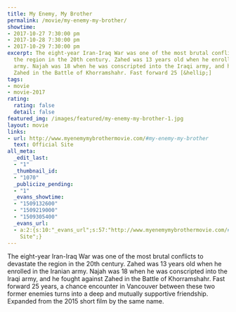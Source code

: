 ```yaml
---
title: My Enemy, My Brother
permalink: /movie/my-enemy-my-brother/
showtime:
- 2017-10-27 7:30:00 pm
- 2017-10-28 7:30:00 pm
- 2017-10-29 7:30:00 pm
excerpt: The eight-year Iran-Iraq War was one of the most brutal conflicts to devastate
  the region in the 20th century. Zahed was 13 years old when he enrolled in the Iranian
  army. Najah was 18 when he was conscripted into the Iraqi army, and he fought against
  Zahed in the Battle of Khorramshahr. Fast forward 25 [&hellip;]
tags:
- movie
- movie-2017
rating:
  rating: false
  detail: false
featured_img: /images/featured/my-enemy-my-brother-1.jpg
layout: movie
links:
- url: http://www.myenemymybrothermovie.com/#my-enemy-my-brother
  text: Official Site
all_meta:
  _edit_last:
  - "1"
  _thumbnail_id:
  - "1070"
  _publicize_pending:
  - "1"
  _evans_showtime:
  - "1509132600"
  - "1509219000"
  - "1509305400"
  _evans_url:
  - a:2:{s:10:"_evans_url";s:57:"http://www.myenemymybrothermovie.com/#my-enemy-my-brother";s:15:"_evans_url_name";s:13:"Official
    Site";}
---
```


<div class="overview" dir="auto">The eight-year Iran-Iraq War was one of the most brutal conflicts to devastate the region in the 20th century. Zahed was 13 years old when he enrolled in the Iranian army. Najah was 18 when he was conscripted into the Iraqi army, and he fought against Zahed in the Battle of Khorramshahr. Fast forward 25 years, a chance encounter in Vancouver between these two former enemies turns into a deep and mutually supportive friendship. Expanded from the 2015 short film by the same name. </div>